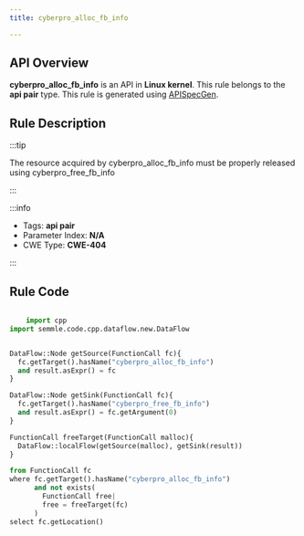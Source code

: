 ```yaml
---
title: cyberpro_alloc_fb_info

---
```



## API Overview
**cyberpro_alloc_fb_info** is an API in **Linux kernel**. This rule belongs to the **api pair** type. This rule is generated using [APISpecGen](../../tools/APISpecGen).
## Rule Description

:::tip

The resource acquired by cyberpro_alloc_fb_info must be properly released using cyberpro_free_fb_info

:::

:::info

- Tags: **api pair**
- Parameter Index: **N/A**
- CWE Type: **CWE-404**

:::

## Rule Code
```python

    import cpp
import semmle.code.cpp.dataflow.new.DataFlow


DataFlow::Node getSource(FunctionCall fc){
  fc.getTarget().hasName("cyberpro_alloc_fb_info")
  and result.asExpr() = fc
}

DataFlow::Node getSink(FunctionCall fc){
  fc.getTarget().hasName("cyberpro_free_fb_info")
  and result.asExpr() = fc.getArgument(0)
}

FunctionCall freeTarget(FunctionCall malloc){
  DataFlow::localFlow(getSource(malloc), getSink(result))
}

from FunctionCall fc
where fc.getTarget().hasName("cyberpro_alloc_fb_info")
      and not exists(
        FunctionCall free| 
        free = freeTarget(fc)
      )
select fc.getLocation()

    
```